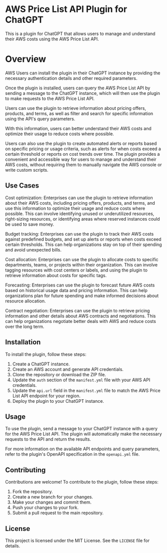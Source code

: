 # AWS Price List API Plugin for ChatGPT

This is a plugin for ChatGPT that allows users to manage and understand their AWS costs using the AWS Price List API.

# Overview 
AWS Users can install the plugin in their ChatGPT instance by providing the necessary authentication details and other required parameters.

Once the plugin is installed, users can query the AWS Price List API by sending a message to the ChatGPT instance, which will then use the plugin to make requests to the AWS Price List API.

Users can use the plugin to retrieve information about pricing offers, products, and terms, as well as filter and search for specific information using the API's query parameters.

With this information, users can better understand their AWS costs and optimize their usage to reduce costs where possible.

Users can also use the plugin to create automated alerts or reports based on specific pricing or usage criteria, such as alerts for when costs exceed a certain threshold or reports on cost trends over time. The plugin provides a convenient and accessible way for users to manage and understand their AWS costs, without requiring them to manually navigate the AWS console or write custom scripts.

## Use Cases
Cost optimization: Enterprises can use the plugin to retrieve information about their AWS costs, including pricing offers, products, and terms, and use this information to optimize their usage and reduce costs where possible. This can involve identifying unused or underutilized resources, right-sizing resources, or identifying areas where reserved instances could be used to save money.

Budget tracking: Enterprises can use the plugin to track their AWS costs against predefined budgets, and set up alerts or reports when costs exceed certain thresholds. This can help organizations stay on top of their spending and avoid unexpected bills.

Cost allocation: Enterprises can use the plugin to allocate costs to specific departments, teams, or projects within their organization. This can involve tagging resources with cost centers or labels, and using the plugin to retrieve information about costs for specific tags.

Forecasting: Enterprises can use the plugin to forecast future AWS costs based on historical usage data and pricing information. This can help organizations plan for future spending and make informed decisions about resource allocation.

Contract negotiation: Enterprises can use the plugin to retrieve pricing information and other details about AWS contracts and negotiations. This can help organizations negotiate better deals with AWS and reduce costs over the long term.

## Installation

To install the plugin, follow these steps:

1. Create a ChatGPT instance.
2. Create an AWS account and generate API credentials.
3. Clone the repository or download the ZIP file.
4. Update the `auth` section of the `manifest.yml` file with your AWS API credentials.
5. Update the `api.url` field in the `manifest.yml` file to match the AWS Price List API endpoint for your region.
6. Deploy the plugin to your ChatGPT instance.

## Usage

To use the plugin, send a message to your ChatGPT instance with a query for the AWS Price List API. The plugin will automatically make the necessary requests to the API and return the results.

For more information on the available API endpoints and query parameters, refer to the plugin's OpenAPI specification in the `openapi.yml` file.

## Contributing

Contributions are welcome! To contribute to the plugin, follow these steps:

1. Fork the repository.
2. Create a new branch for your changes.
3. Make your changes and commit them.
4. Push your changes to your fork.
5. Submit a pull request to the main repository.

## License

This project is licensed under the MIT License. See the `LICENSE` file for details.
